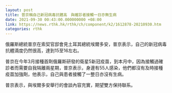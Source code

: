 ```yaml
---
layout: post
title: 普京稱自己新冠病毒抗體高　與確診者接觸一日亦無生病
date: 2021-09-30 00:43:00.000000000 +08:00
link: https://news.rthk.hk/rthk/ch/component/k2/1612878-20210930.htm
categories: rthk
---
```


俄羅斯總統普京在索契官邸會見土耳其總統埃爾多安，普京表示，自己的新冠病毒抗體滴度仍然很高，達到15至16左右。

普京在今年3月接種首劑俄羅斯研發的衛星5新冠疫苗，到本月中，因為接觸過確診者而需要自我隔離兩星期，普京表示，身邊有55人感染，他們都沒有及時接種疫苗加強劑，他表示，自己與患者接觸了一整日亦沒有生病。

普京表示，與埃爾多安舉行的會談內容充實，期望雙方保持聯系。
